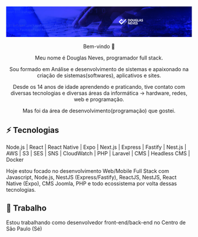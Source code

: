 ![alt text](https://github.com/douglasneves-net/douglasneves-net/blob/main/yt-capa.jpg)
<div align="center">
Bem-vindo 👋


Meu nome é Douglas Neves, programador full stack.



Sou formado em Análise e desenvolvimento de sistemas e apaixonado na criação de sistemas(softwares), aplicativos e sites.



Desde os 14 anos de idade aprendendo e praticando, tive contato com diversas tecnologias e diversas áreas da informática -> hardware, redes, web e programação.



Mas foi da área de desenvolvimento(programação) que gostei.
</div>  

## ⚡ Tecnologias
Node.js | React | React Native | Expo | Next.js | Express | Fastify | Nest.js | AWS | S3 | SES | SNS | CloudWatch | PHP | Laravel | CMS | Headless CMS | Docker

Hoje estou focado no desenvolvimento Web/Mobile Full Stack com Javascript, Node.js, NestJS (Express/Fastify), ReactJS, NestJS, React Native (Expo), CMS Joomla, PHP e todo ecossistema por volta dessas tecnologias.

## 🚀 Trabalho   
Estou trabalhando como desenvolvedor front-end/back-end no Centro de São Paulo (Sé)
  
